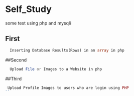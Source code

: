 # Self_Study
some test using php and mysqli

## First 
```php 
  Inserting Database Results(Rows) in an array in php 
```
##Second 
```php
  Upload File or Images to a Website in php 
```
##Third
```php
 Upload Profile Images to users who are login using PHP
``
